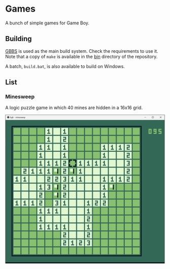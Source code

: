 # Games

A bunch of simple games for Game Boy.

## Building

[GBBS](https://github.com/mdagois/gbtools/tree/main/gbbs) is used as the main build system.
Check the requirements to use it.
Note that a copy of `make` is available in the [bin](../bin) directory of the repository.

A batch, `build.bat`, is also available to build on Windows.

## List

### Minesweep

A logic puzzle game in which 40 mines are hidden in a 16x16 grid.

![](images/minesweep.png)

